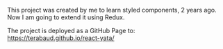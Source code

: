 This project was created by me to learn styled components, 2 years ago. Now I am going to extend it using Redux.


The project is deployed as a GitHub Page to: https://terabaud.github.io/react-yata/